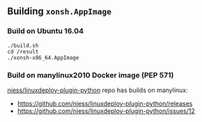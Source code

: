 ## Building `xonsh.AppImage`
### Build on Ubuntu 16.04
```shell script
./build.sh
cd /result
./xonsh-x86_64.AppImage
```

### Build on manylinux2010 Docker image (PEP 571)

[niess/linuxdeploy-plugin-python](https://github.com/niess/linuxdeploy-plugin-python) repo has builds on manylinux: 

* https://github.com/niess/linuxdeploy-plugin-python/releases
* https://github.com/niess/linuxdeploy-plugin-python/issues/12 
